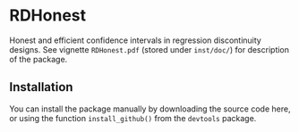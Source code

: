 # RDHonest

Honest and efficient confidence intervals in regression discontinuity designs.
See vignette `RDHonest.pdf` (stored under `inst/doc/`) for description of the
package.

## Installation

You can install the package manually by downloading the source code here, or
using the function `install_github()` from the `devtools` package.

